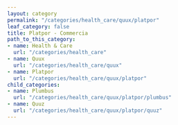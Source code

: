 ```yaml
---
layout: category
permalink: "/categories/health_care/quux/platpor"
leaf_category: false
title: Platpor - Commercia
path_to_this_category:
- name: Health & Care
  url: "/categories/health_care"
- name: Quux
  url: "/categories/health_care/quux"
- name: Platpor
  url: "/categories/health_care/quux/platpor"
child_categories:
- name: Plumbus
  url: "/categories/health_care/quux/platpor/plumbus"
- name: Quuz
  url: "/categories/health_care/quux/platpor/quuz"
---
```

